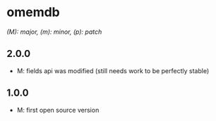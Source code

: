 # omemdb

*(M): major, (m): minor, (p): patch*

## 2.0.0
* M: fields api was modified (still needs work to be perfectly stable)

## 1.0.0
* M: first open source version
